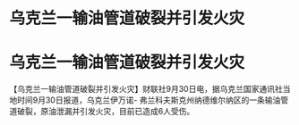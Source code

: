 # 乌克兰一输油管道破裂并引发火灾

# 乌克兰一输油管道破裂并引发火灾

【乌克兰一输油管道破裂并引发火灾】财联社9月30日电，据乌克兰国家通讯社当地时间9月30日报道，乌克兰伊万诺-
弗兰科夫斯克州纳德维尔纳区的一条输油管道破裂，原油泄漏并引发火灾，目前已造成6人受伤。

